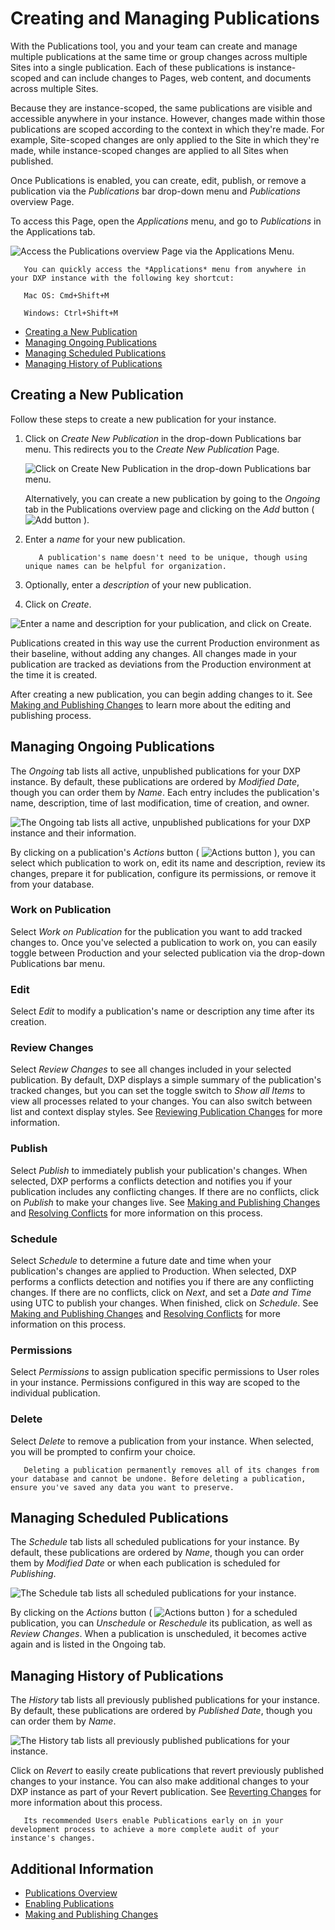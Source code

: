 # Creating and Managing Publications

With the Publications tool, you and your team can create and manage multiple publications at the same time or group changes across multiple Sites into a single publication. Each of these publications is instance-scoped and can include changes to Pages, web content, and documents across multiple Sites.

Because they are instance-scoped, the same publications are visible and accessible anywhere in your instance. However, changes made within those publications are scoped according to the context in which they're made. For example, Site-scoped changes are only applied to the Site in which they're made, while instance-scoped changes are applied to all Sites when published.

Once Publications is enabled, you can create, edit, publish, or remove a publication via the *Publications* bar drop-down menu and *Publications* overview Page.

To access this Page, open the *Applications* menu, and go to *Publications* in the Applications tab.

![Access the Publications overview Page via the Applications Menu.](./creating-and-managing-publications/images/01.png)

```tip::
   You can quickly access the *Applications* menu from anywhere in your DXP instance with the following key shortcut:

   Mac OS: Cmd+Shift+M

   Windows: Ctrl+Shift+M
```

* [Creating a New Publication](#creating-a-new-publication)
* [Managing Ongoing Publications](#managing-ongoing-publications)
* [Managing Scheduled Publications](#managing-scheduled-publications)
* [Managing History of Publications](#managing-history-of-publications)

## Creating a New Publication

Follow these steps to create a new publication for your instance.

1. Click on *Create New Publication* in the drop-down Publications bar menu. This redirects you to the *Create New Publication* Page.

   ![Click on Create New Publication in the drop-down Publications bar menu.](./creating-and-managing-publications/images/02.png)

   Alternatively, you can create a new publication by going to the *Ongoing* tab in the Publications overview page and clicking on the *Add* button ( ![Add button](../../../images/icon-add.png) ).

1. Enter a *name* for your new publication.

   ```tip::
      A publication's name doesn't need to be unique, though using unique names can be helpful for organization.
   ```

1. Optionally, enter a *description* of your new publication.

1. Click on *Create*.

![Enter a name and description for your publication, and click on Create.](./creating-and-managing-publications/images/03.png)

Publications created in this way use the current Production environment as their baseline, without adding any changes. All changes made in your publication are tracked as deviations from the Production environment at the time it is created.

After creating a new publication, you can begin adding changes to it. See [Making and Publishing Changes](./making-and-publishing-changes.md) to learn more about the editing and publishing process.

## Managing Ongoing Publications

The *Ongoing* tab lists all active, unpublished publications for your DXP instance. By default, these publications are ordered by *Modified Date*, though you can order them by *Name*. Each entry includes the publication's name, description, time of last modification, time of creation, and owner.

![The Ongoing tab lists all active, unpublished publications for your DXP instance and their information.](./creating-and-managing-publications/images/04.png)

By clicking on a publication's *Actions* button ( ![Actions button](../../../images/icon-actions.png) ), you can select which publication to work on, edit its name and description, review its changes, prepare it for publication, configure its permissions, or remove it from your database.

### Work on Publication

Select *Work on Publication* for the publication you want to add tracked changes to. Once you've selected a publication to work on, you can easily toggle between Production and your selected publication via the drop-down Publications bar menu.

### Edit

Select *Edit* to modify a publication's name or description any time after its creation.

### Review Changes

Select *Review Changes* to see all changes included in your selected publication. By default, DXP displays a simple summary of the publication's tracked changes, but you can set the toggle switch to *Show all Items* to view all processes related to your changes. You can also switch between list and context display styles. See [Reviewing Publication Changes](./making-and-publishing-changes.md#reviewing-publication-changes) for more information.

### Publish

Select *Publish* to immediately publish your publication's changes. When selected, DXP performs a conflicts detection and notifies you if your publication includes any conflicting changes. If there are no conflicts, click on *Publish* to make your changes live. See [Making and Publishing Changes](./making-and-publishing-changes.md) and [Resolving Conflicts](./resolving-conflicts.md) for more information on this process.

### Schedule

Select *Schedule* to determine a future date and time when your publication's changes are applied to Production. When selected, DXP performs a conflicts detection and notifies you if there are any conflicting changes. If there are no conflicts, click on *Next*, and set a *Date and Time* using UTC to publish your changes. When finished, click on *Schedule*. See [Making and Publishing Changes](./making-and-publishing-changes.md) and [Resolving Conflicts](./resolving-conflicts.md) for more information on this process.

### Permissions

Select *Permissions* to assign publication specific permissions to User roles in your instance. Permissions configured in this way are scoped to the individual publication.

### Delete

Select *Delete* to remove a publication from your instance. When selected, you will be prompted to confirm your choice.

```important::
   Deleting a publication permanently removes all of its changes from your database and cannot be undone. Before deleting a publication, ensure you've saved any data you want to preserve.
```

## Managing Scheduled Publications

The *Schedule* tab lists all scheduled publications for your instance. By default, these publications are ordered by *Name*, though you can order them by *Modified Date* or when each publication is scheduled for *Publishing*.

![The Schedule tab lists all scheduled publications for your instance.](./creating-and-managing-publications/images/05.png)

By clicking on the *Actions* button ( ![Actions button](../../../images/icon-actions.png) ) for a scheduled publication, you can *Unschedule* or *Reschedule* its publication, as well as *Review Changes*. When a publication is unscheduled, it becomes active again and is listed in the Ongoing tab.

## Managing History of Publications

The *History* tab lists all previously published publications for your instance. By default, these publications are ordered by *Published Date*, though you can order them by *Name*.

![The History tab lists all previously published publications for your instance.](./creating-and-managing-publications/images/06.png)

Click on *Revert* to easily create publications that revert previously published changes to your instance. You can also make additional changes to your DXP instance as part of your Revert publication. See [Reverting Changes](./reverting-changes.md) for more information about this process.

```tip::
   Its recommended Users enable Publications early on in your development process to achieve a more complete audit of your instance's changes.
```

## Additional Information

* [Publications Overview](./publications-overview.md)
* [Enabling Publications](./enabling-publications.md)
* [Making and Publishing Changes](./making-and-publishing-changes.md)

